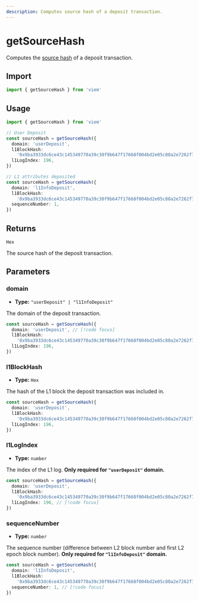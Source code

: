 ```yaml
---
description: Computes source hash of a deposit transaction.
---
```


# getSourceHash

Computes the [source hash](https://github.com/ethereum-optimism/specs/blob/main/specs/protocol/deposits.md#source-hash-computation) of a deposit transaction.

## Import
```ts
import { getSourceHash } from 'viem'
```

## Usage

```ts
import { getSourceHash } from 'viem'

// User Deposit
const sourceHash = getSourceHash({
  domain: 'userDeposit',
  l1BlockHash:
    '0x9ba3933dc6ce43c145349770a39c30f9b647f17668f004bd2e05c80a2e7262f7',
  l1LogIndex: 196,
})

// L1 attributes deposited
const sourceHash = getSourceHash({
  domain: 'l1InfoDeposit',
  l1BlockHash:
    '0x9ba3933dc6ce43c145349770a39c30f9b647f17668f004bd2e05c80a2e7262f7',
  sequenceNumber: 1,
})
```

## Returns

`Hex`

The source hash of the deposit transaction.

## Parameters

### domain

- **Type:** `"userDeposit" | "l1InfoDeposit"`

The domain of the deposit transaction.

```ts
const sourceHash = getSourceHash({
  domain: 'userDeposit', // [!code focus]
  l1BlockHash:
    '0x9ba3933dc6ce43c145349770a39c30f9b647f17668f004bd2e05c80a2e7262f7',
  l1LogIndex: 196,
})
```

### l1BlockHash

- **Type:** `Hex`

The hash of the L1 block the deposit transaction was included in.

```ts
const sourceHash = getSourceHash({
  domain: 'userDeposit',
  l1BlockHash:
    '0x9ba3933dc6ce43c145349770a39c30f9b647f17668f004bd2e05c80a2e7262f7', // [!code focus]
  l1LogIndex: 196,
})
```

### l1LogIndex

- **Type:** `number`

The index of the L1 log. **Only required for `"userDeposit"` domain.**

```ts
const sourceHash = getSourceHash({
  domain: 'userDeposit',
  l1BlockHash:
    '0x9ba3933dc6ce43c145349770a39c30f9b647f17668f004bd2e05c80a2e7262f7',
  l1LogIndex: 196, // [!code focus]
})
```

### sequenceNumber

- **Type:** `number`

The sequence number (difference between L2 block number and first L2 epoch block number). **Only required for `"l1InfoDeposit"` domain.**

```ts
const sourceHash = getSourceHash({
  domain: 'l1InfoDeposit',
  l1BlockHash:
    '0x9ba3933dc6ce43c145349770a39c30f9b647f17668f004bd2e05c80a2e7262f7',
  sequenceNumber: 1, // [!code focus]
})
```
